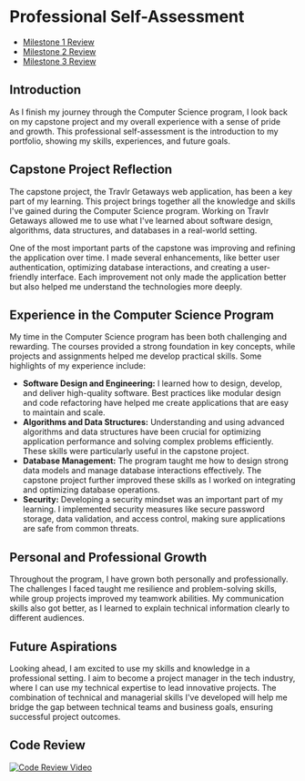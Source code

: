 # Professional Self-Assessment

- [Milestone 1 Review](milestone1.md)
- [Milestone 2 Review](milestone2.md)
- [Milestone 3 Review](milestone3.md)

## Introduction
As I finish my journey through the Computer Science program, I look back on my capstone project and my overall experience with a sense of pride and growth. This professional self-assessment is the introduction to my portfolio, showing my skills, experiences, and future goals.

## Capstone Project Reflection
The capstone project, the Travlr Getaways web application, has been a key part of my learning. This project brings together all the knowledge and skills I've gained during the Computer Science program. Working on Travlr Getaways allowed me to use what I've learned about software design, algorithms, data structures, and databases in a real-world setting.

One of the most important parts of the capstone was improving and refining the application over time. I made several enhancements, like better user authentication, optimizing database interactions, and creating a user-friendly interface. Each improvement not only made the application better but also helped me understand the technologies more deeply.

## Experience in the Computer Science Program
My time in the Computer Science program has been both challenging and rewarding. The courses provided a strong foundation in key concepts, while projects and assignments helped me develop practical skills. Some highlights of my experience include:

- **Software Design and Engineering:** I learned how to design, develop, and deliver high-quality software. Best practices like modular design and code refactoring have helped me create applications that are easy to maintain and scale.
- **Algorithms and Data Structures:** Understanding and using advanced algorithms and data structures have been crucial for optimizing application performance and solving complex problems efficiently. These skills were particularly useful in the capstone project.
- **Database Management:** The program taught me how to design strong data models and manage database interactions effectively. The capstone project further improved these skills as I worked on integrating and optimizing database operations.
- **Security:** Developing a security mindset was an important part of my learning. I implemented security measures like secure password storage, data validation, and access control, making sure applications are safe from common threats.

## Personal and Professional Growth
Throughout the program, I have grown both personally and professionally. The challenges I faced taught me resilience and problem-solving skills, while group projects improved my teamwork abilities. My communication skills also got better, as I learned to explain technical information clearly to different audiences.

## Future Aspirations
Looking ahead, I am excited to use my skills and knowledge in a professional setting. I aim to become a project manager in the tech industry, where I can use my technical expertise to lead innovative projects. The combination of technical and managerial skills I've developed will help me bridge the gap between technical teams and business goals, ensuring successful project outcomes.

## Code Review

[![Code Review Video](https://img.youtube.com/vi/ymVyOwzgTaw/0.jpg)](https://youtu.be/ymVyOwzgTaw)
